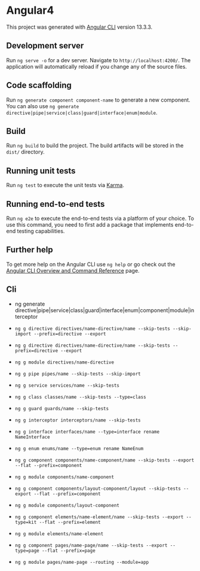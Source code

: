 # Angular4

This project was generated with [Angular CLI](https://github.com/angular/angular-cli) version 13.3.3.

## Development server

Run `ng serve -o` for a dev server. Navigate to `http://localhost:4200/`. The application will automatically reload if you change any of the source files.

## Code scaffolding

Run `ng generate component component-name` to generate a new component. You can also use `ng generate directive|pipe|service|class|guard|interface|enum|module`.

## Build

Run `ng build` to build the project. The build artifacts will be stored in the `dist/` directory.

## Running unit tests

Run `ng test` to execute the unit tests via [Karma](https://karma-runner.github.io).

## Running end-to-end tests

Run `ng e2e` to execute the end-to-end tests via a platform of your choice. To use this command, you need to first add a package that implements end-to-end testing capabilities.

## Further help

To get more help on the Angular CLI use `ng help` or go check out the [Angular CLI Overview and Command Reference](https://angular.io/cli) page.

## Cli

* ng generate directive|pipe|service|class|guard|interface|enum|component|module|interceptor

* `ng g directive directives/name-directive/name --skip-tests --skip-import --prefix=directive --export`

* `ng g directive directives/name-directive/name --skip-tests --prefix=directive --export`
* `ng g module directives/name-directive`

* `ng g pipe pipes/name --skip-tests --skip-import`
* `ng g service services/name --skip-tests`
* `ng g class classes/name --skip-tests --type=class`
* `ng g guard guards/name --skip-tests`
* `ng g interceptor interceptors/name --skip-tests`
* `ng g interface interfaces/name --type=interface rename NameInterface`
* `ng g enum enums/name --type=enum rename NameEnum`

* `ng g component components/name-component/name --skip-tests --export --flat --prefix=component`
* `ng g module components/name-component`

* `ng g component components/layout-component/layout --skip-tests --export --flat --prefix=component`
* `ng g module components/layout-component`

* `ng g component elements/name-element/name --skip-tests --export --type=kit --flat --prefix=element`
* `ng g module elements/name-element`

* `ng g component pages/name-page/name --skip-tests --export --type=page --flat --prefix=page`
* `ng g module pages/name-page --routing --module=app`
